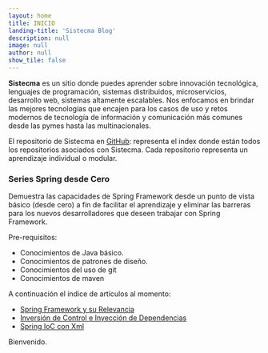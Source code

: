 ```yaml
---
layout: home
title: INICIO
landing-title: 'Sistecma Blog'
description: null
image: null
author: null
show_tile: false
---
```


**Sistecma** es un sitio donde puedes aprender sobre innovación tecnológica, lenguajes de programación, sistemas distribuidos, microservicios, desarrollo web, sistemas altamente escalables. Nos enfocamos en brindar las mejores tecnologías que encajen para los casos de uso y retos modernos de tecnología de información y comunicación más comunes desde las pymes hasta las multinacionales.


El repositorio de Sistecma en [GitHub](https://github.com/sistecma): representa el index donde están todos los repositorios asociados con Sistecma. Cada repositorio representa un aprendizaje individual o modular.

### Series Spring desde Cero
Demuestra las capacidades de Spring Framework desde un punto de vista básico (desde cero) a fín de facilitar el aprendizaje y eliminar las barreras para los nuevos desarrolladores que deseen trabajar con Spring Framework. 

Pre-requisitos:
* Conocimientos de Java básico.
* Conocimientos de patrones de diseño.
* Conocimientos del uso de git
* Conocimientos de maven

A continuación el índice de artículos al momento:

* [Spring Framework y su Relevancia](https://sistecma.github.io/2020/12/27/spring-y-relevancia.html) 
* [Inversión de Control e Inyección de Dependencias](https://sistecma.github.io/2020/12/28/ioc-di.html)
* [Spring IoC con Xml](https://sistecma.github.io/2021/01/01/spring-ioc-xml.html)


Bienvenido.
